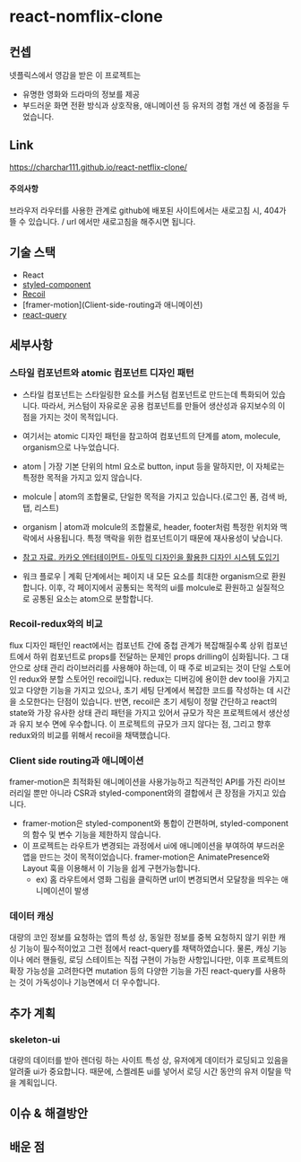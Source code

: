 # react-nomflix-clone

## 컨셉

넷플릭스에서 영감을 받은 이 프로젝트는
- 유명한 영화와 드라마의 정보를 제공
- 부드러운 화면 전환 방식과 상호작용, 애니메이션 등 유저의 경험 개선
  에 중점을 두었습니다.

## Link

https://charchar111.github.io/react-netflix-clone/

#### 주의사항
브라우저 라우터를 사용한 관계로 github에 배포된 사이트에서는 새로고침 시, 404가 뜰 수 있습니다. / url 에서만 새로고침을 해주시면 됩니다.

## 기술 스택
- React
- [styled-component](스타일-컴포넌트와-atomic-컴포넌트-디자인-패턴)
- [Recoil](Recoil-redux와의-비교)
- [framer-motion](Client-side-routing과 애니메이션)
- [react-query](데이터-캐싱)

## 세부사항
### 스타일 컴포넌트와 atomic 컴포넌트 디자인 패턴
- 스타일 컴포넌트는 스타일링한 요소를 커스텀 컴포넌트로 만드는데 특화되어 있습니다. 따라서, 커스텀이 자유로운 공용 컴포넌트를 만들어 생산성과 유지보수의 이점을 가지는 것이 목적입니다.
- 여기서는 atomic 디자인 패턴을 참고하여 컴포넌트의 단계를 atom, molecule, organism으로 나누었습니다.
- atom | 가장 기본 단위의 html 요소로 button, input 등을 말하지만, 이 자체로는 특정한 목적을 가지고 있지 않습니다.
- molcule | atom의 조합물로, 단일한 목적을 가지고 있습니다.(로그인 폼, 검색 바, 탭, 리스트)
- organism | atom과 molcule의 조합물로, header, footer처럼 특정한 위치와 맥락에서 사용됩니다. 특정 맥락을 위한 컴포넌트이기 때문에 재사용성이 낮습니다.
- [참고 자료. 카카오 엔터테이먼트- 아토믹 디자인을 활용한 디자인 시스템 도입기](https://fe-developers.kakaoent.com/2022/220505-how-page-part-use-atomic-design-system/)

- 워크 플로우 | 계획 단계에서는 페이지 내 모든 요소를 최대한 organism으로 환원합니다. 이후, 각 페이지에서 공통되는 목적의 ui를 molcule로 환원하고 실질적으로 공통된 요소는 atom으로 분할합니다.

### Recoil-redux와의 비교
flux 디자인 패턴인 react에서는 컴포넌트 간에 중첩 관계가 복잡해질수록 상위 컴포넌트에서 하위 컴포넌트로 props를 전달하는 문제인 props drilling이 심화됩니다. 그 대안으로 상태 관리 라이브러리를 사용해야 하는데, 이 때 주로 비교되는 것이 단일 스토어인 redux와 분할 스토어인 recoil입니다. redux는 디버깅에 용이한 dev tool을 가지고 있고 다양한 기능을 가지고 있으나, 초기 세팅 단계에서 복잡한 코드를 작성하는 데 시간을 소모한다는 단점이 있습니다. 반면, recoil은 초기 세팅이 정말 간단하고 react의 state와 가장 유사한 상태 관리 패턴을 가지고 있어서 규모가 작은 프로젝트에서 생산성과 유지 보수 면에 우수합니다.
이 프로젝트의 규모가 크지 않다는 점, 그리고 향후 redux와의 비교를 위해서 recoil을 채택했습니다.

### Client side routing과 애니메이션
framer-motion은 최적화된 애니메이션을 사용가능하고 직관적인 API를 가진 라이브러리일 뿐만 아니라 CSR과 styled-component와의 결합에서 큰 장점을 가지고 있습니다.

- framer-motion은 styled-component와 통합이 간편하며, styled-component의 함수 및 변수 기능을 제한하지 않습니다.
- 이 프로젝트는 라우트가 변경되는 과정에서 ui에 애니메이션을 부여하여 부드러운 앱을 만드는 것이 목적이었습니다. framer-motion은 AnimatePresence와 Layout 훅을 이용해서 이 기능을 쉽게 구현가능합니다.
    - ex) 홈 라우트에서 영화 그림을 클릭하면 url이 변경되면서 모달창을 띄우는 애니메이션이 발생

### 데이터 캐싱
대량의 코인 정보를 요청하는 앱의 특성 상, 동일한 정보를 중복 요청하지 않기 위한 캐싱 기능이 필수적이었고 그런 점에서 react-query를 채택하였습니다. 물론, 캐싱 기능이나 에러 핸들링, 로딩 스테이트는 직접 구현이 가능한 사항입니다만, 이후 프로젝트의 확장 가능성을 고려한다면 mutation 등의 다양한 기능을 가진 react-query를 사용하는 것이 가독성이나 기능면에서 더 우수합니다.

## 추가 계획
### skeleton-ui
대량의 데이터를 받아 렌더링 하는 사이트 특성 상, 유저에게 데이터가 로딩되고 있음을 알려줄 ui가 중요합니다. 때문에, 스켈레톤 ui를 넣어서 로딩 시간 동안의 유저 이탈을 막을 계획입니다.

## 이슈 & 해결방안


## 배운 점



